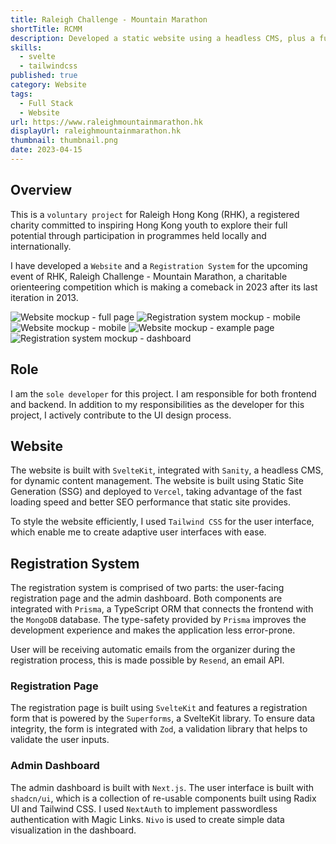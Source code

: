 ```yaml
---
title: Raleigh Challenge - Mountain Marathon
shortTitle: RCMM
description: Developed a static website using a headless CMS, plus a full stack web application for race registration.
skills:
  - svelte
  - tailwindcss
published: true
category: Website
tags:
  - Full Stack
  - Website
url: https://www.raleighmountainmarathon.hk
displayUrl: raleighmountainmarathon.hk
thumbnail: thumbnail.png
date: 2023-04-15
---
```


<script lang="ts">
import SkillShowcase from '$components/SkillShowcase.svelte';
import { AspectRatio } from "$components/ui/aspect-ratio";
import type { Stack } from "$lib/types";
import svelteIcon from "@iconify/icons-skill-icons/svelte";
import mongoIcon from "@iconify/icons-skill-icons/mongodb";
import prismaIcon from "@iconify/icons-skill-icons/prisma";
import tailwindIconDark from "@iconify/icons-skill-icons/tailwindcss-dark";
import tailwindIcon from "@iconify/icons-skill-icons/tailwindcss-light";
import nextIconDark from "@iconify/icons-skill-icons/nextjs-dark";
import nextIcon from "@iconify/icons-skill-icons/nextjs-light";
import sanityIcon from "@iconify/icons-devicon/sanity";
import vercelIconDark from "@iconify/icons-skill-icons/vercel-dark";
import vercelIcon from "@iconify/icons-skill-icons/vercel-light";
const website: Stack[] = [
		{
			name: "SvelteKit",
			icon: { light: svelteIcon }
		}, 
        {
			name: "Sanity",
			icon: { light: sanityIcon },
		},
        {
			name: "Tailwind CSS",
			icon: { light: tailwindIconDark, dark: tailwindIcon },
		},
        {
			name: "Vercel",
			icon: { light: vercelIconDark, dark: vercelIcon },
		},
	];
const registrationPage: Stack[] = [
		{
			name: "SvelteKit",
			icon: { light: svelteIcon }
		}, 
        {
			name: "Prisma",
			icon: { light: prismaIcon }
		},
        {
			name: "MongoDB",
			icon: { light: mongoIcon }
		},
        {
			name: "Tailwind CSS",
			icon: { light: tailwindIconDark, dark: tailwindIcon },
		},
        {
			name: "Vercel",
			icon: { light: vercelIconDark, dark: vercelIcon },
		},
	];
const adminDashboard: Stack[] = [
		{
			name: "Next.js",
			icon: { light: nextIconDark, dark: nextIcon },
		}, 
        {
			name: "Prisma",
			icon: { light: prismaIcon }
		},
        {
			name: "MongoDB",
			icon: { light: mongoIcon }
		},
        {
			name: "Tailwind CSS",
			icon: { light: tailwindIconDark, dark: tailwindIcon },
		},
        {
			name: "Vercel",
			icon: { light: vercelIconDark, dark: vercelIcon },
		},
	];
</script>

## Overview

This is a `voluntary project` for Raleigh Hong Kong (RHK), a registered charity committed to inspiring Hong Kong youth to explore their full potential through participation in programmes held locally and internationally.

I have developed a `Website` and a `Registration System` for the upcoming event of RHK, Raleigh Challenge - Mountain Marathon, a charitable orienteering competition which is making a comeback in 2023 after its last iteration in 2013.

<div class="grid grid-cols-1 md:grid-cols-2 gap-4 not-prose">
    <div class="grid gap-4 content-start">
        <AspectRatio ratio={9 / 16}>
            <img class="h-auto max-w-full rounded-sm bg-secondary" src="/projects/rcmm/full-page.png" alt="Website mockup - full page"/>
        </AspectRatio>
        <AspectRatio ratio={4 / 3}>
            <img class="h-auto max-w-full rounded-sm bg-secondary" src="/projects/rcmm/registration-mobile.png" alt="Registration system mockup - mobile"/>
        </AspectRatio>
    </div>
    <div class="grid gap-4 content-start">
		<AspectRatio ratio={4 / 3}>
			<img class="h-auto max-w-full rounded-sm bg-secondary" src="/projects/rcmm/mobile.png" alt="Website mockup - mobile"/>
		</AspectRatio>
        <AspectRatio ratio={4 / 3}>
			<img class="h-auto max-w-full rounded-sm bg-secondary" src="/projects/rcmm/example-page.png" alt="Website mockup - example page"/>
		</AspectRatio>  
		<AspectRatio ratio={4 / 3}>
			<img class="h-auto max-w-full rounded-sm bg-secondary" src="/projects/rcmm/dashboard.png" alt="Registration system mockup - dashboard"/>
		</AspectRatio> 
    </div>
</div>

## Role

I am the `sole developer` for this project. I am responsible for both frontend and backend. In addition to my responsibilities as the developer for this project, I actively contribute to the UI design process.

## Website

<SkillShowcase list={website}/>

The website is built with `SvelteKit`, integrated with `Sanity`, a headless CMS, for dynamic content management. The website is built using Static Site Generation (SSG) and deployed to `Vercel`, taking advantage of the fast loading speed and better SEO performance that static site provides.

To style the website efficiently, I used `Tailwind CSS` for the user interface, which enable me to create adaptive user interfaces with ease.

## Registration System

The registration system is comprised of two parts: the user-facing registration page and the admin dashboard. Both components are integrated with `Prisma`, a TypeScript ORM that connects the frontend with the `MongoDB` database. The type-safety provided by `Prisma` improves the development experience and makes the application less error-prone.

User will be receiving automatic emails from the organizer during the registration process, this is made possible by `Resend`, an email API.

### Registration Page

<SkillShowcase list={registrationPage}/>

The registration page is built using `SvelteKit` and features a registration form that is powered by the `Superforms`, a SvelteKit library. To ensure data integrity, the form is integrated with `Zod`, a validation library that helps to validate the user inputs.

### Admin Dashboard

<SkillShowcase list={adminDashboard}/>

The admin dashboard is built with `Next.js`. The user interface is built with `shadcn/ui`, which is a collection of re-usable components built using Radix UI and Tailwind CSS. I used `NextAuth` to implement passwordless authentication with Magic Links. `Nivo` is used to create simple data visualization in the dashboard.
